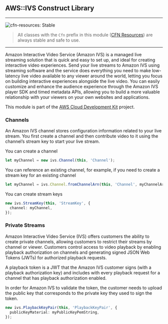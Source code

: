 ## AWS::IVS Construct Library
<!--BEGIN STABILITY BANNER-->
---

![cfn-resources: Stable](https://img.shields.io/badge/cfn--resources-stable-success.svg?style=for-the-badge)

> All classes with the `Cfn` prefix in this module ([CFN Resources](https://docs.aws.amazon.com/cdk/latest/guide/constructs.html#constructs_lib)) are always stable and safe to use.

---
<!--END STABILITY BANNER-->

Amazon Interactive Video Service (Amazon IVS) is a managed live streaming
solution that is quick and easy to set up, and ideal for creating interactive
video experiences. Send your live streams to Amazon IVS using streaming software
and the service does everything you need to make low-latency live video
available to any viewer around the world, letting you focus on building
interactive experiences alongside the live video. You can easily customize and
enhance the audience experience through the Amazon IVS player SDK and timed
metadata APIs, allowing you to build a more valuable relationship with your
viewers on your own websites and applications.

This module is part of the [AWS Cloud Development Kit](https://github.com/aws/aws-cdk) project.

### Channels

An Amazon IVS channel stores configuration information related to your live
stream. You first create a channel and then contribute video to it using the
channel’s stream key to start your live stream.

You can create a channel

```ts
let myChannel = new ivs.Channel(this, 'Channel');
```

You can reference an existing channel, for example, if you need to create a
stream key for an existing channel

```ts
let myChannel = ivs.Channel.fromChannelArn(this, 'Channel', myChannelArn)
```

You can create stream keys

```ts
new ivs.StreamKey(this, 'StreamKey', {
  channel: myChannel,
});
```

### Private Streams

Amazon Interactive Video Service (IVS) offers customers the ability to create
private channels, allowing customers to restrict their streams by channel or
viewer. Customers control access to video playback by enabling playback
authorization on channels and generating signed JSON Web Tokens (JWTs) for
authorized playback requests.

A playback token is a JWT that the Amazon IVS customer signs (with a playback
authorization key) and includes with every playback request for a channel that
has playback authorization enabled.

In order for Amazon IVS to validate the token, the customer needs to upload
the public key that corresponds to the private key they used to sign the token.

```ts
new ivs.PlaybackKeyPair(this, 'PlaybackKeyPair', {
  publicKeyMaterial: myPublicKeyPemString,
});
```
